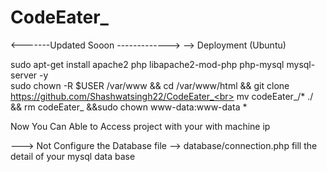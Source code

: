 # CodeEater_
&lt;-------Updated Sooon ------------->
--> Deployment (Ubuntu) <br>

sudo apt-get install apache2 php libapache2-mod-php php-mysql mysql-server -y<br>
sudo chown -R $USER /var/www && cd /var/www/html && git clone https://github.com/Shashwatsingh22/CodeEater_<br>
mv codeEater_/* ./ && rm codeEater_ &&sudo chown www-data:www-data *


Now You Can Able to Access project with your with machine ip<br>


---> Not Configure the Database file --> database/connection.php fill the detail of your mysql data base<br>
